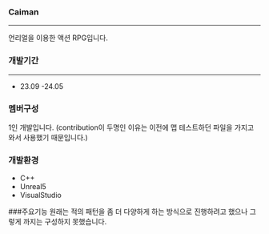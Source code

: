 ### Caiman
---
언리얼을 이용한 액션 RPG입니다.


### 개발기간
---
* 23.09 -24.05

### 멤버구성
1인 개발입니다. (contribution이 두명인 이유는 이전에 맵 테스트하던 파일을 가지고 와서 사용했기 때문입니다.)

### 개발환경
* C++
* Unreal5
* VisualStudio


###주요기능
원래는 적의 패턴을 좀 더 다양하게 하는 방식으로 진행하려고 했으나 그렇게 까지는 구성하지 못했습니다.
